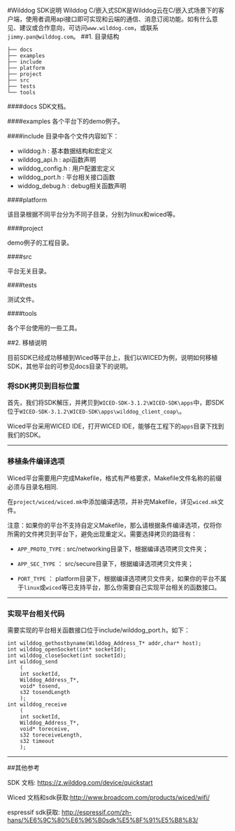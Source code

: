 #Wilddog SDK说明
Wilddog C/嵌入式SDK是Wilddog云在C/嵌入式场景下的客户端，使用者调用api接口即可实现和云端的通信、消息订阅功能。如有什么意见、建议或合作意向，可访问`www.wilddog.com`，或联系`jimmy.pan@wilddog.com`。
##1. 目录结构

	├── docs
	├── examples
	├── include
	├── platform
	├── project
	├── src
	├── tests
	└── tools

####docs
SDK文档。

####examples
各个平台下的demo例子。

####include
目录中各个文件内容如下：

*	wilddog.h : 基本数据结构和宏定义
*	wilddog_api.h : api函数声明
*	wilddog_config.h : 用户配置宏定义
*	wilddog_port.h : 平台相关接口函数
*	widdog_debug.h : debug相关函数声明

####platform

该目录根据不同平台分为不同子目录，分别为linux和wiced等。

####project

demo例子的工程目录。

####src

平台无关目录。

####tests

测试文件。

####tools

各个平台使用的一些工具。

##2. 移植说明

目前SDK已经成功移植到Wiced等平台上，我们以WICED为例，说明如何移植SDK，其他平台的可参见docs目录下的说明。

### 将SDK拷贝到目标位置

首先，我们将SDK解压，并拷贝到`WICED-SDK-3.1.2\WICED-SDK\apps`中，即SDK位于`WICED-SDK-3.1.2\WICED-SDK\apps\wilddog_client_coap\`。

Wiced平台采用WICED IDE，打开WICED IDE，能够在工程下的`apps`目录下找到我们的SDK。

----

### 移植条件编译选项

Wiced平台需要用户完成Makefile，格式有严格要求，Makefile文件名称的前缀必须与目录名相同.

在`project/wiced/wiced.mk`中添加编译选项，并补完Makefile，详见`wiced.mk`文件。

注意：如果你的平台不支持自定义Makefile，那么请根据条件编译选项，仅将你所需的文件拷贝到平台下，避免出现重定义。需要选择拷贝的路径有：

*	`APP_PROTO_TYPE` : src/networking目录下，根据编译选项拷贝文件夹；

*	`APP_SEC_TYPE` ： src/secure目录下，根据编译选项拷贝文件夹；

*	`PORT_TYPE` ： platform目录下，根据编译选项拷贝文件夹，如果你的平台不属于`linux`或`wiced`等已支持平台，那么你需要自己实现平台相关的函数接口。

----

### 实现平台相关代码

需要实现的平台相关函数接口位于include/wilddog_port.h，如下：

	int wilddog_gethostbyname(Wilddog_Address_T* addr,char* host);
	int wilddog_openSocket(int* socketId);
	int wilddog_closeSocket(int socketId);
	int wilddog_send
		(
		int socketId,
		Wilddog_Address_T*,
		void* tosend,
		s32 tosendLength
		);
	int wilddog_receive
		(
		int socketId,
		Wilddog_Address_T*,
		void* toreceive,
		s32 toreceiveLength, 
		s32 timeout
		);

----
##其他参考

SDK 文档: https://z.wilddog.com/device/quickstart

Wiced 文档和sdk获取:http://www.broadcom.com/products/wiced/wifi/

espressif sdk获取: http://espressif.com/zh-hans/%E6%9C%80%E6%96%B0sdk%E5%8F%91%E5%B8%83/
